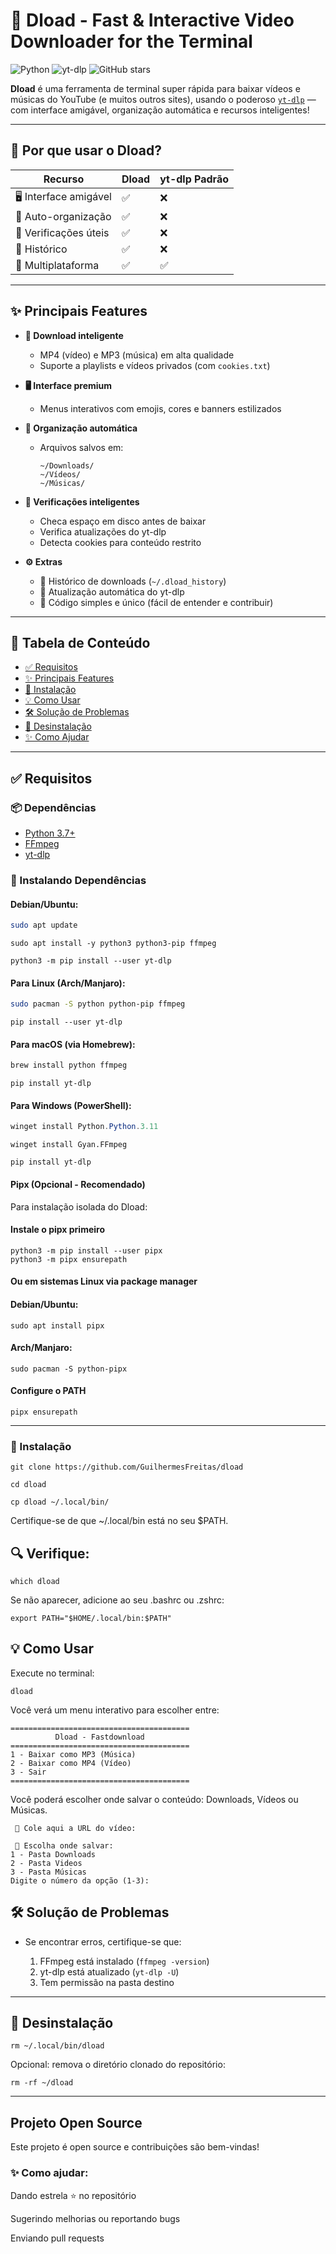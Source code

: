 # 🚀 Dload - Fast & Interactive Video Downloader for the Terminal

![Python](https://img.shields.io/badge/Python-3.7%2B-blue)
![yt-dlp](https://img.shields.io/badge/yt--dlp-powered-blueviolet)
![GitHub stars](https://img.shields.io/github/stars/GuilhermesFreitas/dload?style=social)

**Dload** é uma ferramenta de terminal super rápida para baixar vídeos e músicas do YouTube (e muitos outros sites), usando o poderoso [`yt-dlp`](https://github.com/yt-dlp/yt-dlp) — com interface amigável, organização automática e recursos inteligentes!

---

## 🌟 Por que usar o Dload?

| Recurso                | Dload | yt-dlp Padrão |
|------------------------|-------|---------------|
| 🖥️ Interface amigável  | ✅    | ❌            |
| 📂 Auto-organização    | ✅    | ❌            |
| 🧠 Verificações úteis  | ✅    | ❌            |
| 📜 Histórico           | ✅    | ❌            |
| 🎯 Multiplataforma     | ✅    | ✅            |

---

## ✨ Principais Features

- **🎯 Download inteligente**
  - MP4 (vídeo) e MP3 (música) em alta qualidade
  - Suporte a playlists e vídeos privados (com `cookies.txt`)

- **🖥️ Interface premium**
  - Menus interativos com emojis, cores e banners estilizados

- **📂 Organização automática**
  - Arquivos salvos em:
    ```
    ~/Downloads/
    ~/Vídeos/
    ~/Músicas/
    ```

- **🧠 Verificações inteligentes**
  - Checa espaço em disco antes de baixar
  - Verifica atualizações do yt-dlp
  - Detecta cookies para conteúdo restrito

- **⚙️ Extras**
  - 📜 Histórico de downloads (`~/.dload_history`)
  - 🔄 Atualização automática do yt-dlp
  - 🐍 Código simples e único (fácil de entender e contribuir)

---

## 📑 Tabela de Conteúdo

- [✅ Requisitos](#-requisitos)
- [✨ Principais Features](#-principais-features)
- [🚀 Instalação](#-instalação)
- [💡 Como Usar](#-como-usar)
- [🛠️ Solução de Problemas](#️-solução-de-problemas)
- [🧼 Desinstalação](#-desinstalação)
- [✨ Como Ajudar](#-como-ajudar)

---

## ✅ Requisitos

### 📦 Dependências

- [Python 3.7+](https://www.python.org/downloads/)
- [FFmpeg](https://ffmpeg.org/)
- [yt-dlp](https://github.com/yt-dlp/yt-dlp)

### 🔧 Instalando Dependências

#### Debian/Ubuntu:

```bash
sudo apt update
```
```
sudo apt install -y python3 python3-pip ffmpeg
```
```
python3 -m pip install --user yt-dlp
```

#### Para Linux (Arch/Manjaro):
```bash
sudo pacman -S python python-pip ffmpeg
```
```
pip install --user yt-dlp
```

#### Para macOS (via Homebrew):
```bash
brew install python ffmpeg
```
```
pip install yt-dlp
```
#### Para Windows (PowerShell):
```powershell
winget install Python.Python.3.11
```
```
winget install Gyan.FFmpeg
```
```
pip install yt-dlp
```
#### Pipx (Opcional - Recomendado)

Para instalação isolada do Dload:

#### Instale o pipx primeiro
```
python3 -m pip install --user pipx
python3 -m pipx ensurepath
```
#### Ou em sistemas Linux via package manager
#### Debian/Ubuntu:
```
sudo apt install pipx
```
#### Arch/Manjaro:
```
sudo pacman -S python-pipx
```
#### Configure o PATH
```
pipx ensurepath
```
---


### 🚀 Instalação

```
git clone https://github.com/GuilhermesFreitas/dload
```
```
cd dload
```
```
cp dload ~/.local/bin/
```
Certifique-se de que ~/.local/bin está no seu $PATH.

## 🔍 Verifique:
```
which dload
```
Se não aparecer, adicione ao seu .bashrc ou .zshrc:
```
export PATH="$HOME/.local/bin:$PATH"
```
## 💡 Como Usar

Execute no terminal:
```
dload
```
Você verá um menu interativo para escolher entre:
```
========================================
          Dload - Fastdownload
========================================
1 - Baixar como MP3 (Música)
2 - Baixar como MP4 (Vídeo)
3 - Sair
========================================
```
Você poderá escolher onde salvar o conteúdo: Downloads, Vídeos ou Músicas.
```
 🔗 Cole aqui a URL do vídeo: 

 📂 Escolha onde salvar:
1 - Pasta Downloads
2 - Pasta Videos
3 - Pasta Músicas
Digite o número da opção (1-3):

```
## 🛠️ Solução de Problemas

- Se encontrar erros, certifique-se que:
  
  1. FFmpeg está instalado (`ffmpeg -version`)
  2. yt-dlp está atualizado (`yt-dlp -U`)
  3. Tem permissão na pasta destino

---

## 🧼 Desinstalação
```
rm ~/.local/bin/dload
```
Opcional: remova o diretório clonado do repositório:
```
rm -rf ~/dload
```
---
## Projeto Open Source

Este projeto é open source e contribuições são bem-vindas!

### ✨ Como ajudar:

Dando estrela ⭐ no repositório

Sugerindo melhorias ou reportando bugs

Enviando pull requests
